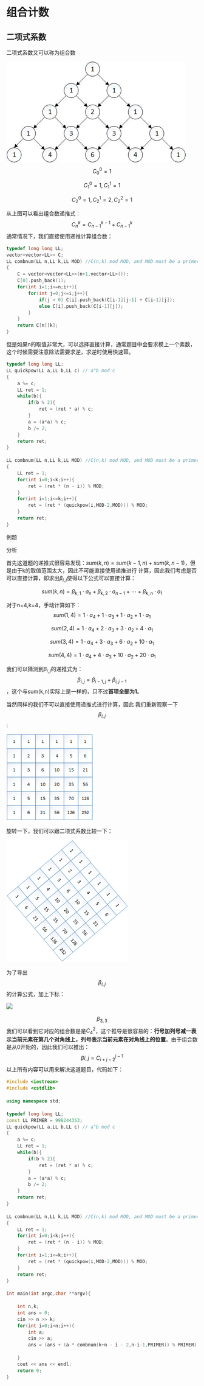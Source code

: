 # 组合计数





## 二项式系数



二项式系数又可以称为组合数

![](image/二项式定理.jpg)
$$
C_0^0 = 1
$$

$$
C_1^0 = 1 , C_1^1 = 1
$$

$$
C_2^0 = 1,C_2^1 = 2,C_2^2 = 1
$$

从上图可以看出组合数递推式：
$$
C_n^k = C_{n-1}^{k-1} + C_{n-1}^{k}
$$
通常情况下，我们直接使用递推计算组合数：

```c++
typedef long long LL;
vector<vector<LL>> C;
LL combnum(LL n,LL k,LL MOD) //C(n,k) mod MOD, and MOD must be a primer
{
    C = vector<vector<LL>>(n+1,vector<LL>());
    C[0].push_back(1);
	for(int i=1;i<=n;i++){
        for(int j=0;j<=i;j++){
            if(j > 0) C[i].push_back(C[i-1][j-1] + C[i-1][j]);
            else C[i].push_back(C[i-1][j]);
        }
    }
    return C[n][k];
}
```

但是如果n的取值非常大，可以选择直接计算，通常题目中会要求模上一个素数，这个时候需要注意除法需要求逆，求逆时使用快速幂。

```c++
typedef long long LL;
LL quickpow(LL a,LL b,LL c) // a^b mod c
{
    a %= c;
    LL ret = 1;
    while(b){
        if(b % 2){
            ret = (ret * a) % c;
        }
        a = (a*a) % c;
        b /= 2;
    }
    return ret;
}

LL combnum(LL n,LL k,LL MOD) //C(n,k) mod MOD, and MOD must be a primer
{
    LL ret = 1;
    for(int i=0;i<k;i++){
        ret = (ret * (n - i)) % MOD;
    }
    for(int i=1;i<=k;i++){
        ret = (ret * (quickpow(i,MOD-2,MOD))) % MOD;
    }
    return ret;
}
```



例题





分析

首先这道题的递推式很容易发现：$sum(k,n) = sum(k-1,n) + sum(k,n-1)$，但是由于k的取值范围太大，因此不可能直接使用递推进行 计算，因此我们考虑是否可以直接计算，即求出$\beta_{i,j}$使得以下公式可以直接计算：

$$
sum(k,n) = \beta_{k,1} \cdot a_n + \beta_{k,2} \cdot a_{n-1} + \cdots + \beta_{k,n} \cdot a_1
$$

对于n=4,k=4，手动计算如下：
$$
sum(1,4) = 1 \cdot a_4 + 1 \cdot a_{3} + 1 \cdot a_2 + 1 \cdot a_1
$$

$$
sum(2,4) = 1 \cdot a_4 + 2 \cdot a_{3} + 3 \cdot a_2 + 4 \cdot a_1
$$

$$
sum(3,4) = 1 \cdot a_4 + 3 \cdot a_{3} + 6 \cdot a_2 + 10 \cdot a_1
$$

$$
sum(4,4) = 1 \cdot a_4 + 4 \cdot a_{3} + 10 \cdot a_2 + 20 \cdot a_1
$$

我们可以猜测到$\beta_{i,j}$的递推式为：$$\beta_{i,j} = \beta_{i-1,j} + \beta_{i,j-1}$$，这个与sum(k,n)实际上是一样的，只不过**首项全部为1**。

当然同样的我们不可以直接使用递推式进行计算，因此 我们重新观察一下$$\beta_{i,j}$$:

![](image/meituan5_1.png)

旋转一下，我们可以跟二项式系数比较一下：

![](image/meituan5_2.png)

为了导出$$\beta_{i,j}$$的计算公式，加上下标：

![](E:\algorithm\image\meituan5_3.png)

$$\beta_{3,3}$$我们可以看到它对应的组合数是是$C_4^2$，这个推导是很容易的：**行号加列号减一表示当前元素在第几个对角线上，列号表示当前元素在对角线上的位置**。由于组合数是从0开始的，因此我们可以推出：
$$
\beta{i,j} = C_{i+j-2}^{j-1}
$$
以上所有内容可以用来解决这道题目，代码如下：

```c++
#include <iostream>
#include <cstdlib>

using namespace std;

typedef long long LL;
const LL PRIMER = 998244353;
LL quickpow(LL a,LL b,LL c) // a^b mod c
{
    a %= c;
    LL ret = 1;
    while(b){
        if(b % 2){
            ret = (ret * a) % c;
        }
        a = (a*a) % c;
        b /= 2;
    }
    return ret;
}

LL combnum(LL n,LL k,LL MOD) //C(n,k) mod MOD, and MOD must be a primer
{
    LL ret = 1;
    for(int i=0;i<k;i++){
        ret = (ret * (n - i)) % MOD;
    }
    for(int i=1;i<=k;i++){
        ret = (ret * (quickpow(i,MOD-2,MOD))) % MOD;
    }
    return ret;
}

int main(int argc,char **argv){

    int n,k;
    int ans = 0;
    cin >> n >> k;
    for(int i=0;i<n;i++){
        int a;
        cin >> a;
        ans = (ans + (a * combnum(k+n - i - 2,n-i-1,PRIMER)) % PRIMER) % PRIMER;

    }
    cout << ans << endl;
    return 0;
}
             
```




